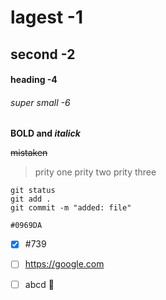 # lagest -1
## second -2
#### heading -4
###### super small -6

**BOLD and _italick_**

~~mistaken~~

>prity one
>prity two
>prity three

```
git status
git add .
git commit -m "added: file"
```

`#0969DA`

- [x] #739
- [ ] https://google.com
- [ ] abcd :tada:




